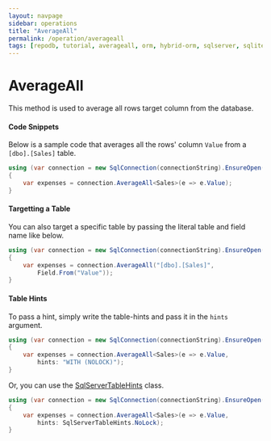 ```yaml
---
layout: navpage
sidebar: operations
title: "AverageAll"
permalink: /operation/averageall
tags: [repodb, tutorial, averageall, orm, hybrid-orm, sqlserver, sqlite, mysql, postgresql]
---
```


# AverageAll

This method is used to average all rows target column from the database.

#### Code Snippets

Below is a sample code that averages all the rows' column `Value` from a `[dbo].[Sales]` table.

```csharp
using (var connection = new SqlConnection(connectionString).EnsureOpen())
{
	var expenses = connection.AverageAll<Sales>(e => e.Value);
}
```

#### Targetting a Table

You can also target a specific table by passing the literal table and field name like below.

```csharp
using (var connection = new SqlConnection(connectionString).EnsureOpen())
{
	var expenses = connection.AverageAll("[dbo].[Sales]",
		Field.From("Value"));
}
```

#### Table Hints

To pass a hint, simply write the table-hints and pass it in the `hints` argument.

```csharp
using (var connection = new SqlConnection(connectionString).EnsureOpen())
{
	var expenses = connection.AverageAll<Sales>(e => e.Value,
		hints: "WITH (NOLOCK)");
}
```

Or, you can use the [SqlServerTableHints](/class/sqlservertablehints) class.

```csharp
using (var connection = new SqlConnection(connectionString).EnsureOpen())
{
	var expenses = connection.AverageAll<Sales>(e => e.Value,
		hints: SqlServerTableHints.NoLock);
}
```
